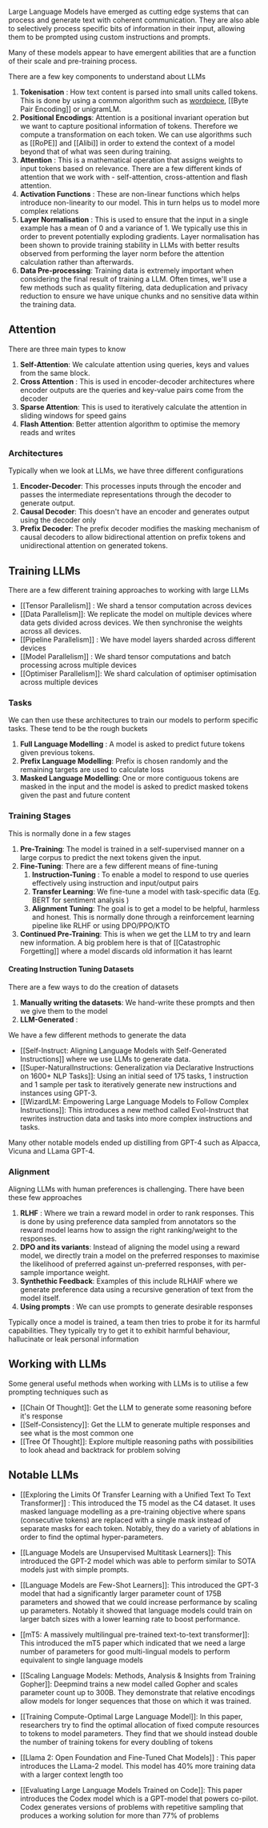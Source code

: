 Large Language Models have emerged as cutting edge systems that can process and generate text with coherent communication. They are also able to selectively process specific bits of information in their input, allowing them to be prompted using custom instructions and prompts.

Many of these models appear to have emergent abilities that are a function of their scale and pre-training process.

There are a few key components to understand about LLMs

1. **Tokenisation** : How text content is parsed into small units called tokens. This is done by using a common algorithm such as [wordpiece](Wordpiece), [[Byte Pair Encoding]] or unigramLM. 
2. **Positional Encodings**: Attention is a positional invariant operation but we want to capture positional information of tokens. Therefore we compute a transformation on each token. We can use algorithms such as [[RoPE]] and [[Alibi]] in order to extend the context of a model beyond that of what was seen during training. 
3. **Attention** : This is a mathematical operation that assigns weights to input tokens based on relevance. There are a few different kinds of attention that we work with - self-attention, cross-attention and flash attention.
4. **Activation Functions** : These are non-linear functions which helps introduce non-linearity to our model. This in turn helps us to model more complex relations
5. **Layer Normalisation** : This is used to ensure that the input in a single example has a mean of 0 and a variance of 1. We typically use this in order to prevent potentially exploding gradients. Layer normalisation has been shown to provide training stability in LLMs with better results observed from performing the layer norm before the attention calculation rather than afterwards.
6. **Data Pre-processing**: Training data is extremely important when considering the final result of training a LLM. Often times, we'll use a few methods such as quality filtering, data deduplication and privacy reduction to ensure we have unique chunks and no sensitive data within the training data.

## Attention

There are three main types to know

1. **Self-Attention**: We calculate attention using queries, keys and values from the same block.
2. **Cross Attention** : This is used in encoder-decoder architectures where encoder outputs are the queries and key-value pairs come from the decoder
3. **Sparse Attention**: This is used to iteratively calculate the attention in sliding windows for speed gains
4. **Flash Attention**: Better attention algorithm to optimise the memory reads and writes


### Architectures

Typically when we look at LLMs, we have three different configurations

1. **Encoder-Decoder**: This processes inputs through the encoder and passes the intermediate representations through the decoder to generate output. 
2. **Causal Decoder**: This doesn't have an encoder and generates output using the decoder only
3. **Prefix Decoder**: The prefix decoder modifies the masking mechanism of causal decoders to allow bidirectional attention on prefix tokens and unidirectional attention on generated tokens.

## Training LLMs

There are a few different training approaches to working with large LLMs

- [[Tensor Parallelism]] : We shard a tensor computation across devices
- [[Data Parallelism]]: We replicate the model on multiple devices where data gets divided across devices. We then synchronise the weights across all devices.
- [[Pipeline Parallelism]] : We have model layers sharded across different devices
- [[Model Parallelism]] : We shard tensor computations and batch processing across multiple devices
- [[Optimiser Parallelism]]: We shard calculation of optimiser optimisation across multiple devices

### Tasks

We can then use these architectures to train our models to perform specific tasks. These tend to be the rough buckets

1. **Full Language Modelling** : A model is asked to predict future tokens given previous tokens.
2. **Prefix Language Modelling**: Prefix is chosen randomly and the remaining targets are used to calculate loss
3. **Masked Language Modelling**: One or more contiguous tokens are masked in the input and the model is asked to predict masked tokens given the past and future content

### Training Stages

This is normally done in a few stages 
1. **Pre-Training**: The model is trained in a self-supervised manner on a large corpus to predict the next tokens given the input.
2. **Fine-Tuning**: There are a few different means of fine-tuning
	1. **Instruction-Tuning** : To enable a model to respond to use queries effectively using instruction and input/output pairs
	2. **Transfer Learning**: We fine-tune a model with task-specific data (Eg. BERT for sentiment analysis )
	3. **Alignment Tuning**: The goal is to get a model to be helpful, harmless and honest. This is normally done through a reinforcement learning pipeline like RLHF or using DPO/PPO/KTO
3. **Continued Pre-Training**: This is when we get the LLM to try and learn new information. A big problem here is that of [[Catastrophic Forgetting]] where a model discards old information it has learnt 

#### Creating Instruction Tuning Datasets

There are a few ways to do the creation of datasets

1. **Manually writing the datasets**: We hand-write these prompts and then we give them to the model
2. **LLM-Generated** : 

We have a few different methods to generate the data
- [[Self-Instruct: Aligning Language Models with Self-Generated Instructions]] where we use LLMs to generate data. 
- [[Super-NaturalInstructions: Generalization via Declarative Instructions on 1600+ NLP Tasks]]: Using an initial seed of 175 tasks, 1 instruction and 1 sample per task to iteratively generate new instructions and instances using GPT-3.
- [[WizardLM: Empowering Large Language Models to Follow Complex Instructions]]: This introduces a new method called Evol-Instruct that rewrites instruction data and tasks into more complex instructions and tasks.

Many other notable models ended up distilling from GPT-4 such as Alpacca, Vicuna and LLama GPT-4. 

### Alignment

Aligning LLMs with human preferences is challenging. There have been these few approaches

1. **RLHF** : Where we train a reward model in order to rank responses. This is done by using preference data sampled from annotators so the reward model learns how to assign the right ranking/weight to the responses.
2. **DPO and its variants**: Instead of aligning the model using a reward model, we directly train a model on the preferred responses to maximise the likelihood of preferred against un-preferred responses, with per-sample importance weight.
3. **Synthethic Feedback**: Examples of this include RLHAIF where we generate preference data using a recursive generation of text from the model itself.
4. **Using prompts** : We can use prompts to generate desirable responses

Typically once a model is trained, a team then tries to probe it for its harmful capabilities. They typically try to get it to exhibit harmful behaviour, hallucinate or leak personal information

## Working with LLMs

Some general useful methods when working with LLMs is to utilise a few prompting techniques such as 

- [[Chain Of Thought]]: Get the LLM to generate some reasoning before it's response
- [[Self-Consistency]]: Get the LLM to generate multiple responses and see what is the most common one
- [[Tree Of Thought]]: Explore multiple reasoning paths with possibilities to look ahead and backtrack for problem solving

## Notable LLMs

- [[Exploring the Limits Of Transfer Learning with a Unified Text To Text Transformer]] : This introduced the T5 model as the C4 dataset. It uses masked language modelling as a pre-training objective where spans (consecutive tokens) are replaced with a single mask instead of separate masks for each token. Notably, they do a variety of ablations in order to find the optimal hyper-parameters.
  
- [[Language Models are Unsupervised Multitask Learners]]: This introduced the GPT-2 model which was able to perform similar to SOTA models just with simple prompts. 
  
- [[Language Models are Few-Shot Learners]]: This introduced the GPT-3 model that had a significantly larger parameter count of 175B parameters and showed that we could increase performance by scaling up parameters. Notably it showed that language models could train on larger batch sizes with a lower learning rate to boost performance.
  
- [[mT5: A massively multilingual pre-trained text-to-text transformer]]: This introduced the mT5 paper which indicated that we need a large number of parameters for good multi-lingual models to perform equivalent to single language models
  
- [[Scaling Language Models: Methods, Analysis & Insights from Training Gopher]]: Deepmind trains a new model called Gopher and scales parameter count up to 300B. They demonstrate that relative encodings allow models for longer sequences that those on which it was trained.
  
- [[Training Compute-Optimal Large Language Model]]: In this paper, researchers try to find the optimal allocation of fixed compute resources to tokens to model parameters. They find that we should instead double the number of training tokens for every doubling of tokens

- [[Llama 2: Open Foundation and Fine-Tuned Chat Models]] : This paper introduces the LLama-2 model. This model has 40% more training data with a larger context length too
  
- [[Evaluating Large Language Models Trained on Code]]: This paper introduces the Codex model which is a GPT-model that powers co-pilot. Codex generates versions of problems with repetitive sampling that produces a working solution for more than 77\% of problems
